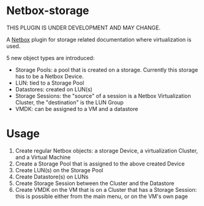 # Netbox-storage

THIS PLUGIN IS UNDER DEVELOPMENT AND MAY CHANGE.

A [Netbox](https://github.com/netbox-community/netbox) plugin for storage related documentation where virtualization is used. 

5 new object types are introduced: 
  - Storage Pools: a pool that is created on a storage. Currently this storage has to be a Netbox Device.
  - LUN: tied to a Storage Pool
  - Datastores: created on LUN(s)
  - Storage Sessions: the "source" of a session is a Netbox Virtualization Cluster, the "destination" is the LUN Group
  - VMDK: can be assigned to a VM and a datastore

# Usage

1. Create regular Netbox objects: a storage Device, a virtualization Cluster, and a Virtual Machine
2. Create a Storage Pool that is assigned to the above created Device
3. Create LUN(s) on the Storage Pool
4. Create Datastore(s) on LUNs
5. Create Storage Session between the Cluster and the Datastore
6. Create VMDK on the VM that is on a Cluster that has a Storage Session: this is possible either from the main menu, or on the VM's own page
